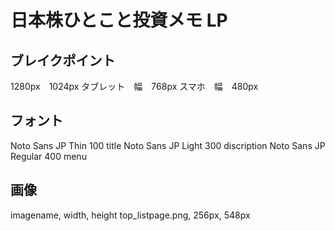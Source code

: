 # 日本株ひとこと投資メモ LP

## ブレイクポイント

1280px　1024px
タブレット　幅　768px
スマホ　幅　480px

## フォント

Noto Sans JP Thin 100 title
Noto Sans JP Light 300 discription
Noto Sans JP Regular 400 menu

## 画像
imagename, width, height
top_listpage.png, 256px, 548px